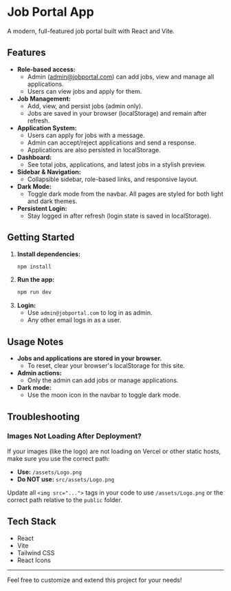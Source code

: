 # Job Portal App

A modern, full-featured job portal built with React and Vite.

## Features

- **Role-based access:**
  - Admin (admin@jobportal.com) can add jobs, view and manage all applications.
  - Users can view jobs and apply for them.
- **Job Management:**
  - Add, view, and persist jobs (admin only).
  - Jobs are saved in your browser (localStorage) and remain after refresh.
- **Application System:**
  - Users can apply for jobs with a message.
  - Admin can accept/reject applications and send a response.
  - Applications are also persisted in localStorage.
- **Dashboard:**
  - See total jobs, applications, and latest jobs in a stylish preview.
- **Sidebar & Navigation:**
  - Collapsible sidebar, role-based links, and responsive layout.
- **Dark Mode:**
  - Toggle dark mode from the navbar. All pages are styled for both light and dark themes.
- **Persistent Login:**
  - Stay logged in after refresh (login state is saved in localStorage).

## Getting Started

1. **Install dependencies:**
   ```bash
   npm install
   ```
2. **Run the app:**
   ```bash
   npm run dev
   ```
3. **Login:**
   - Use `admin@jobportal.com` to log in as admin.
   - Any other email logs in as a user.

## Usage Notes

- **Jobs and applications are stored in your browser.**
  - To reset, clear your browser's localStorage for this site.
- **Admin actions:**
  - Only the admin can add jobs or manage applications.
- **Dark mode:**
  - Use the moon icon in the navbar to toggle dark mode.

## Troubleshooting

### Images Not Loading After Deployment?
If your images (like the logo) are not loading on Vercel or other static hosts, make sure you use the correct path:

- **Use:** `/assets/Logo.png`
- **Do NOT use:** `src/assets/Logo.png`

Update all `<img src="...">` tags in your code to use `/assets/Logo.png` or the correct path relative to the `public` folder.

## Tech Stack
- React
- Vite
- Tailwind CSS
- React Icons

---

Feel free to customize and extend this project for your needs!
